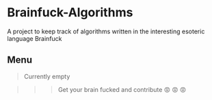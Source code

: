 # Brainfuck-Algorithms
A project to keep track of algorithms written in the interesting esoteric language Brainfuck

## Menu
> Currently empty

>>> Get your brain fucked and contribute :rage: :rage: :rage:
